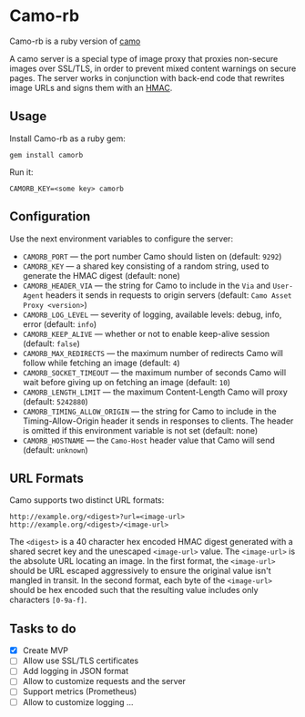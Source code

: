 # Camo-rb
Camo-rb is a ruby version of [camo](https://github.com/atmos/camo)

A camo server is a special type of image proxy that proxies non-secure images over SSL/TLS, in order to prevent mixed content warnings on secure pages. The server works in conjunction with back-end code that rewrites image URLs and signs them with an [HMAC](https://en.wikipedia.org/wiki/HMAC).

## Usage

Install Camo-rb as a ruby gem:

```
gem install camorb
```

Run it:

```
CAMORB_KEY=<some key> camorb
```

## Configuration

Use the next environment variables to configure the server:

* `CAMORB_PORT` — the port number Camo should listen on (default: `9292`) 
* `CAMORB_KEY` —  a shared key consisting of a random string, used to generate the HMAC digest (default: none)
* `CAMORB_HEADER_VIA` — the string for Camo to include in the `Via` and `User-Agent` headers it sends in requests to origin servers (default: `Camo Asset Proxy <version>`)
* `CAMORB_LOG_LEVEL` — severity of logging, available levels: debug, info, error (default: `info`)
* `CAMORB_KEEP_ALIVE` — whether or not to enable keep-alive session (default: `false`)
* `CAMORB_MAX_REDIRECTS` — the maximum number of redirects Camo will follow while fetching an image (default: `4`)
* `CAMORB_SOCKET_TIMEOUT` — the maximum number of seconds Camo will wait before giving up on fetching an image (default: `10`)
* `CAMORB_LENGTH_LIMIT` — the maximum Content-Length Camo will proxy (default: `5242880`)
* `CAMORB_TIMING_ALLOW_ORIGIN` — the string for Camo to include in the Timing-Allow-Origin header it sends in responses to clients. The header is omitted if this environment variable is not set (default: none)
* `CAMORB_HOSTNAME` — the `Camo-Host` header value that Camo will send (default: `unknown`)

## URL Formats

Camo supports two distinct URL formats:

```
http://example.org/<digest>?url=<image-url>
http://example.org/<digest>/<image-url>
```

The `<digest>` is a 40 character hex encoded HMAC digest generated with a shared secret key and the unescaped `<image-url>` value. The `<image-url>` is the absolute URL locating an image. In the first format, the `<image-url>` should be URL escaped aggressively to ensure the original value isn't mangled in transit. In the second format, each byte of the `<image-url>` should be hex encoded such that the resulting value includes only characters `[0-9a-f]`.

## Tasks to do

- [x] Create MVP
- [ ] Allow use SSL/TLS certificates
- [ ] Add logging in JSON format
- [ ] Allow to customize requests and the server
- [ ] Support metrics (Prometheus)
- [ ] Allow to customize logging
...
